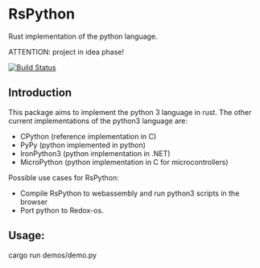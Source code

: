 # RsPython

Rust implementation of the python language.

ATTENTION: project in idea phase!

[![Build Status](https://travis-ci.org/windelbouwman/rupy.svg?branch=master)](https://travis-ci.org/windelbouwman/rupy)

## Introduction

This package aims to implement the python 3 language in rust. The other
current implementations of the python3 language are:

- CPython (reference implementation in C)
- PyPy (python implemented in python)
- IronPython3 (python implementation in .NET)
- MicroPython (python implementation in C for microcontrollers)

Possible use cases for RsPython:

- Compile RsPython to webassembly and run python3 scripts in the browser
- Port python to Redox-os.

## Usage:

cargo run demos/demo.py

